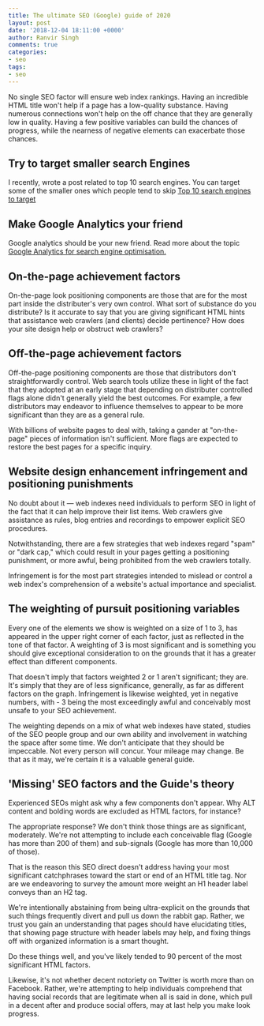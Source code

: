 ```yaml
---
title: The ultimate SEO (Google) guide of 2020
layout: post
date: '2018-12-04 18:11:00 +0000'
author: Ranvir Singh
comments: true
categories:
- seo
tags:
- seo
---
```


No single SEO factor will ensure web index rankings. Having an incredible HTML title won't help if a page has a low-quality substance. Having numerous connections won't help on the off chance that they are generally low in quality. Having a few positive variables can build the chances of progress, while the nearness of negative elements can exacerbate those chances.

## Try to target smaller search Engines

I recently, wrote a post related to top 10 search engines. You can target some of the smaller ones which people tend to skip [Top 10 search engines to target](https://ranvir.xyz/blog/top-10-search-engines-to-target-in-2019/)

## Make Google Analytics your friend

Google analytics should be your new friend. Read more about the topic [Google Analytics for search engine optimisation.](https://ranvir.xyz/blog/google-analytics-for-search-engine-optimisation/)

## On-the-page achievement factors

On-the-page look positioning components are those that are for the most part inside the distributer's very own control. What sort of substance do you distribute? Is it accurate to say that you are giving significant HTML hints that assistance web crawlers (and clients) decide pertinence? How does your site design help or obstruct web crawlers?

## Off-the-page achievement factors

Off-the-page positioning components are those that distributors don't straightforwardly control. Web search tools utilize these in light of the fact that they adopted at an early stage that depending on distributer controlled flags alone didn't generally yield the best outcomes. For example, a few distributors may endeavor to influence themselves to appear to be more significant than they are as a general rule.

With billions of website pages to deal with, taking a gander at "on-the-page" pieces of information isn't sufficient. More flags are expected to restore the best pages for a specific inquiry.

## Website design enhancement infringement and positioning punishments

No doubt about it — web indexes need individuals to perform SEO in light of the fact that it can help improve their list items. Web crawlers give assistance as rules, blog entries and recordings to empower explicit SEO procedures.

Notwithstanding, there are a few strategies that web indexes regard "spam" or "dark cap," which could result in your pages getting a positioning punishment, or more awful, being prohibited from the web crawlers totally.

Infringement is for the most part strategies intended to mislead or control a web index's comprehension of a website's actual importance and specialist.

## The weighting of pursuit positioning variables

Every one of the elements we show is weighted on a size of 1 to 3, has appeared in the upper right corner of each factor, just as reflected in the tone of that factor. A weighting of 3 is most significant and is something you should give exceptional consideration to on the grounds that it has a greater effect than different components.

That doesn't imply that factors weighted 2 or 1 aren't significant; they are. It's simply that they are of less significance, generally, as far as different factors on the graph. Infringement is likewise weighted, yet in negative numbers, with - 3 being the most exceedingly awful and conceivably most unsafe to your SEO achievement.

The weighting depends on a mix of what web indexes have stated, studies of the SEO people group and our own ability and involvement in watching the space after some time. We don't anticipate that they should be impeccable. Not every person will concur. Your mileage may change. Be that as it may, we're certain it is a valuable general guide.

## 'Missing' SEO factors and the Guide's theory

Experienced SEOs might ask why a few components don't appear. Why ALT content and bolding words are excluded as HTML factors, for instance?

The appropriate response? We don't think those things are as significant, moderately. We're not attempting to include each conceivable flag (Google has more than 200 of them) and sub-signals (Google has more than 10,000 of those).

That is the reason this SEO direct doesn't address having your most significant catchphrases toward the start or end of an HTML title tag. Nor are we endeavoring to survey the amount more weight an H1 header label conveys than an H2 tag.

We're intentionally abstaining from being ultra-explicit on the grounds that such things frequently divert and pull us down the rabbit gap. Rather, we trust you gain an understanding that pages should have elucidating titles, that showing page structure with header labels may help, and fixing things off with organized information is a smart thought.

Do these things well, and you've likely tended to 90 percent of the most significant HTML factors.

Likewise, it's not whether decent notoriety on Twitter is worth more than on Facebook. Rather, we're attempting to help individuals comprehend that having social records that are legitimate when all is said in done, which pull in a decent after and produce social offers, may at last help you make look progress.